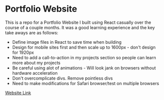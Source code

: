 # Portfolio Website

This is a repo for a Portfolio Website I built using React casually over the course of a couple months.
It was a good learning experience and the key take aways are as follows:
- Define image files in React to save time when building
- Design for mobile sites first and then scale up to 1600px - don't design for 1920px
- Need to add a call-to-action in my projects section so people can learn more about my projects
- Be careful using alot of animations - Will look jank on browsers without hardware acceleration
- Don't overcomplicate divs. Remove pointless divs
- Need to make modifications for Safari browser/test on multiple browsers

[Website Link](https://connorwally.github.io/Portfolio-Website/)
